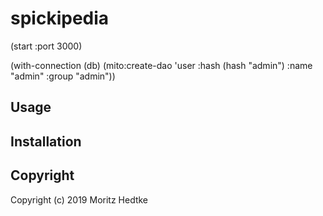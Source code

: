 # spickipedia

(start :port 3000)

 (with-connection (db)
       (mito:create-dao 'user :hash (hash "admin") :name "admin" :group "admin"))

## Usage

## Installation

## Copyright

Copyright (c) 2019 Moritz Hedtke

